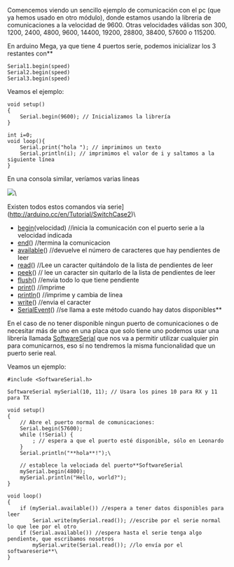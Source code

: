 Comencemos viendo un sencillo ejemplo de comunicación con el pc (que ya hemos usado en otro módulo), donde estamos usando la libreria de comunicaciones a la velocidad de 9600. Otras velocidades válidas son 300, 1200, 2400, 4800, 9600, 14400, 19200, 28800, 38400, 57600 o 115200.

En arduino Mega, ya que tiene 4 puertos seríe, podemos inicializar los 3 restantes con**

	Serial1.begin(speed) 
	Serial2.begin(speed) 
	Serial3.begin(speed)



Veamos el ejemplo:


	void setup()
	{
		Serial.begin(9600); // Inicializamos la librería
	}

	int i=0;
	void loop(){
		Serial.print("hola "); // imprimimos un texto 
		Serial.println(i); // imprimimos el valor de i y saltamos a la siguiente línea
	}


En una consola similar, veríamos varias lineas

![](https://lh4.googleusercontent.com/GU6cRbHqDlCXrSthsI7J8U9SY6qv2XCjAWzIOx3-XkLRi-WNndrGnRJJ3NZULQbkNSprVAmNnOqCjIejagPMJ1CcJDmGMQVGYdKOBYodBhquT1QmOVQ)\


Existen todos estos comandos via serie](http://arduino.cc/en/Tutorial/SwitchCase2)\


-   [begin](http://arduino.cc/en/Serial/Begin)(velocidad) //inicia la comunicación con el puerto serie a la velocidad indicada
-   [end](http://arduino.cc/en/Serial/End)() //termina la comunicacion
-   [available](http://arduino.cc/en/Serial/Available)() //devuelve el número de caracteres que hay pendientes de leer
-   [read](http://arduino.cc/en/Serial/Read)() //Lee un caracter quitándolo de la lista de pendientes de leer
-   [peek](http://arduino.cc/en/Serial/Peek)() // lee un caracter sin quitarlo de la lista de pendientes de leer
-   [flush](http://arduino.cc/en/Serial/Flush)() //envia todo lo que tiene pendiente
-   [print](http://arduino.cc/en/Serial/Print)() //imprime
-   [println](http://arduino.cc/en/Serial/Println)() //imprime y cambia de linea
-   [write](http://arduino.cc/en/Serial/Write)() //envia el caracter
-   [SerialEvent](http://arduino.cc/en/Reference/SerialEvent)() //se llama a este método cuando hay datos disponibles**



En el caso de no tener disponible ningun puerto de comunicaciones o de necesitar más de uno en una placa que solo tiene uno podemos usar una librería llamada [SoftwareSerial](http://arduino.cc/hu/Reference/SoftwareSerial) que nos va a permitir utilizar cualquier pin para comunicarnos, eso sí no tendremos la misma funcionalidad que un puerto serie real. 

Veamos un ejemplo:

	#include <SoftwareSerial.h>

	SoftwareSerial mySerial(10, 11); // Usara los pines 10 para RX y 11 para TX

	void setup() 
	{
		// Abre el puerto normal de comunicaciones:
		Serial.begin(57600);
	 	while (!Serial) {
	 		; // espera a que el puerto esté disponible, sólo en Leonardo
	 	}
		Serial.println("**hola**!");\

		// establece la velociada del puerto**SoftwareSerial
	 	mySerial.begin(4800);
	 	mySerial.println("Hello, world?");
	}

	void loop() 
	{
		if (mySerial.available()) //espera a tener datos disponibles para leer
	 		Serial.write(mySerial.read()); //escribe por el serie normal lo que lee por el otro
	 	if (Serial.available()) //espera hasta el serie tenga algo pendiente, que escribamos nosotros
	 		mySerial.write(Serial.read()); //lo envía por el softwareserie**\
	}

